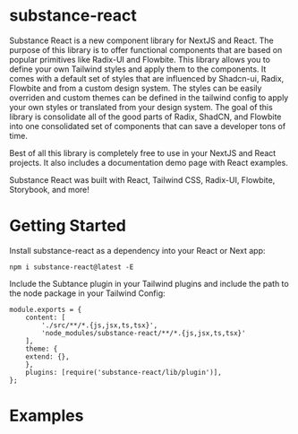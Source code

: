 # substance-react 

Substance React is a new component library for NextJS and React. The purpose of this library is to offer functional components that are based on popular primitives like Radix-UI and Flowbite. This library allows you to define your own Tailwind styles and apply them to the components. It comes with a default set of styles that are influenced by Shadcn-ui, Radix, Flowbite and from a custom design system. The styles can be easily overriden and custom themes can be defined in the tailwind config to apply your own styles or translated from your design system.  The goal of this library is consolidate all of the good parts of Radix, ShadCN, and Flowbite into one consolidated set of components that can save a developer tons of time. 

Best of all this library is completely free to use in your NextJS and React projects. It also includes a documentation demo page with React examples. 

Substance React was built with React, Tailwind CSS, Radix-UI, Flowbite, Storybook, and more!

# Getting Started

Install substance-react as a dependency into your React or Next app:

`npm i substance-react@latest -E`

Include the Subtance plugin in your Tailwind plugins and include the path to the node package in your Tailwind Config:

```
module.exports = {
    content: [
        './src/**/*.{js,jsx,ts,tsx}',
        'node_modules/substance-react/**/*.{js,jsx,ts,tsx}'
    ],
    theme: {
    extend: {},
    },
    plugins: [require('substance-react/lib/plugin')],
};
```

# Examples














